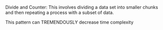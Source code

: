 Divide and Counter:
This involves dividing a data set into smaller chunks and then repeating a process with a subset of data.

This pattern can TREMENDOUSLY decrease time complexity
